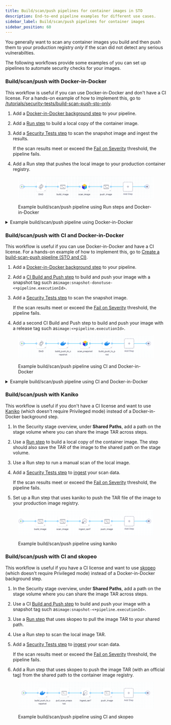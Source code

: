 ```yaml
---
title: Build/scan/push pipelines for container images in STO
description: End-to-end pipeline examples for different use cases. 
sidebar_label: Build/scan/push pipelines for container images
sidebar_position: 60
---
```


You generally want to scan any container images you build and then push them to your production registry _only_ if the scan did not detect any serious vulnerabilties. 

The following workflows provide some examples of you can set up pipelines to automate security checks for your images. 

### Build/scan/push with Docker-in-Docker

This workflow is useful if you can use Docker-in-Docker and don't have a CI license. For a hands-on example of how to implement this, go to [/tutorials/security-tests/build-scan-push-sto-only](/tutorials/security-tests/build-scan-push-sto-only).

1. Add a [Docker-in-Docker background step](/docs/security-testing-orchestration/sto-techref-category/security-step-settings-reference#docker-in-docker-requirements-for-sto) to your pipeline.

2. Add a [Run step](/docs/continuous-integration/use-ci/run-step-settings) to build a local copy of the container image.

3. Add a [Security Tests step](/docs/security-testing-orchestration/sto-techref-category/security-step-settings-reference) to scan the snapshot image and ingest the results.

   If the scan results meet or exceed the [Fail on Severity](/docs/security-testing-orchestration/get-started/key-concepts/fail-pipelines-by-severity) threshold, the  pipeline fails.

5. Add a Run step that pushes the local image to your production container registry. 

<figure>

![Example build/scan/push pipeline using CI and Docker-in-Docker](./static/build-scan-push-with-dind.png)

<figcaption>Example build/scan/push pipeline using Run steps and Docker-in-Docker</figcaption>
</figure>

<details>
<summary>Example build/scan/push pipeline using Docker-in-Docker</summary>

```yaml

pipeline:
  projectIdentifier: jsmithstosandbox
  orgIdentifier: default
  identifier: buildscanpushwithdind
  name: build_scan_push_with_dind
  tags: {}
  stages:
    - stage:
        name: build
        identifier: build
        type: SecurityTests
        spec:
          cloneCodebase: false
          execution:
            steps:
              - step:
                  type: Background
                  name: DinD
                  identifier: Background
                  spec:
                    connectorRef: YOUR_CONTAINER_IMAGE_REGISTRY_CONNECTOR_ID
                    image: docker:dind
                    shell: Sh
                    privileged: true
                    entrypoint:
                      - dockerd
              - step:
                  type: Run
                  name: build_image
                  identifier: build_image
                  spec:
                    connectorRef: YOUR_CONTAINER_IMAGE_REGISTRY_CONNECTOR_ID
                    image: docker
                    shell: Sh
                    command: |-

                      # wait until the dind service is available
                      while ! docker ps ;do
                            echo "Docker not available yet"
                      done
                      echo "Docker service is ready"

                      # install git, clone the code repo, and cd to the local clone
                      apk add git
                      git --version
                      git clone https://github.com/<+stage.variables.GITHUB_USERNAME>/<+stage.variables.GITHUB_REPO>
                      cd <+stage.variables.GITHUB_REPO>

                      # build and tag the local image
                      docker login --username="<+stage.variables.DOCKERHUB_USERNAME>" --password="<+stage.variables.DOCKERHUB_PAT>" 
                      docker build -t <+stage.variables.DOCKER_IMAGE_LABEL> .
                      docker tag <+stage.variables.DOCKER_IMAGE_LABEL> <+stage.variables.DOCKERHUB_USERNAME>/<+stage.variables.DOCKER_IMAGE_LABEL>:bsp-<+pipeline.sequenceId>

                    privileged: true
              - step:
                  type: AquaTrivy
                  name: scan_image
                  identifier: scan_image
                  spec:
                    mode: orchestration
                    config: default
                    target:
                      name: <+stage.variables.DOCKERHUB_USERNAME>/<+stage.variables.DOCKER_IMAGE_LABEL>
                      type: container
                      variant: bsp-<+pipeline.sequenceId>
                    advanced:
                      log:
                        level: debug
                      fail_on_severity: none
                    privileged: true
                    image:
                      type: local_image
                      name: <+stage.variables.DOCKERHUB_USERNAME>/<+stage.variables.DOCKER_IMAGE_LABEL>
                      access_id: <+stage.variables.DOCKERHUB_USERNAME>
                      access_token: <+stage.variables.DOCKERHUB_PAT>
                      tag: bsp-<+pipeline.sequenceId>
              - step:
                  type: Run
                  name: push_image
                  identifier: push_image
                  spec:
                    connectorRef: CONTAINER_IMAGE_REGISTRY_CONNECTOR
                    image: docker
                    shell: Sh
                    command: |-

                      # if the image passed the scan,
                      # push it to the image repository
                      docker login --username="<+stage.variables.DOCKERHUB_USERNAME>" --password="<+stage.variables.DOCKERHUB_PAT>" 
                      docker push <+stage.variables.DOCKERHUB_USERNAME>/<+stage.variables.DOCKER_IMAGE_LABEL>:bsp-<+pipeline.sequenceId>
                    privileged: true
          sharedPaths:
            - /var/run
            - /var/lib/docker
          platform:
            os: Linux
            arch: Amd64
          runtime:
            type: Cloud
            spec: {}
          slsa_provenance:
            enabled: false
        variables:
          - name: DOCKERHUB_USERNAME
            type: String
            description: ""
            value: janesmith
          - name: DOCKERHUB_PAT
            type: Secret
            description: ""
            value: jsmith-dockerhub-pat
          - name: GITHUB_USERNAME
            type: String
            description: ""
            value: jane-smith
          - name: GITHUB_REPO
            type: String
            description: ""
            value: codebaseAlpha
          - name: GITHUB_PAT
            type: Secret
            description: ""
            value: jsmith-github-pat
          - name: DOCKER_IMAGE_LABEL
            type: String
            description: ""
            value: myalphaservice
        description: ""

```
</details>


### Build/scan/push with CI and Docker-in-Docker

This workflow is useful if you can use Docker-in-Docker and have a CI license. For a hands-on example of how to implement this, go to [Create a build-scan-push pipeline (STO and CI)](/tutorials/security-tests/build-scan-push-sto-ci).


1. Add a [Docker-in-Docker background step](/docs/security-testing-orchestration/sto-techref-category/security-step-settings-reference#docker-in-docker-requirements-for-sto) to your pipeline.

2. Add a [CI Build and Push step](/docs/category/build-and-upload-artifacts) to build and push your image with a snapshot tag such as`image:snapshot-donotuse-<+pipeline.executionId>`.

3. Add a [Security Tests step](/docs/security-testing-orchestration/sto-techref-category/security-step-settings-reference) to scan the snapshot image.

   If the scan results meet or exceed the [Fail on Severity](/docs/security-testing-orchestration/get-started/key-concepts/fail-pipelines-by-severity) threshold, the  pipeline fails.

4. Add a second CI Build and Push step to build and push your image with a release tag such as`image:<+pipeline.executionId>`.

<figure>

![Example build/scan/push pipeline using CI and Docker-in-Docker](./static/build-scan-push-with-ci-and-dind.png)

<figcaption>Example build/scan/push pipeline using CI and Docker-in-Docker</figcaption>
</figure>

<details>
<summary>Example build/scan/push pipeline using CI and Docker-in-Docker</summary>

```yaml

pipeline:
  projectIdentifier: STO
  orgIdentifier: default
  tags: {}
  identifier: buildscanpushciexamplev2
  name: build-scan-push-ci-example-v2
  properties:
    ci:
      codebase:
        connectorRef: YOUR_CODE_REPO_CONNECTOR_ID
        repoName: codebasealpha
        build: <+input>
  stages:
    - stage:
        name: build
        identifier: build
        type: CI
        spec:
          cloneCodebase: true
          execution:
            steps:
              - step:
                  type: Background
                  name: DinD
                  identifier: Background
                  spec:
                    connectorRef: YOUR_CONTAINER_IMAGE_REGISTRY_CONNECTOR_ID
                    image: docker:dind
                    shell: Sh
                    privileged: true
                    entrypoint:
                      - dockerd
              - step:
                  type: BuildAndPushDockerRegistry
                  name: build_push_to_snapshot
                  identifier: build_push_to_snapshot
                  spec:
                    connectorRef: YOUR_CONTAINER_IMAGE_REGISTRY_CONNECTOR_ID
                    repo: <+stage.variables.DOCKERHUB_USERNAME>/<+stage.variables.DOCKER_IMAGE_LABEL>
                    tags:
                      - <+stage.variables.SNAPSHOT_TAG>
              - step:
                  type: AquaTrivy
                  name: scan_snapshot
                  identifier: AquaTrivy_1
                  spec:
                    mode: orchestration
                    config: default
                    target:
                      name: +stage.variables.DOCKERHUB_USERNAME>/<+stage.variables.DOCKER_IMAGE_LABEL>
                      type: container
                      variant: <+stage.variables.SNAPSHOT_TAG>
                    advanced:
                      log:
                        level: debug
                    privileged: true
                    image:
                      type: local_image
                      name: <+stage.variables.DOCKERHUB_USERNAME>/<+stage.variables.DOCKER_IMAGE_LABEL>
                      tag: <+stage.variables.SNAPSHOT_TAG>
              - step:
                  type: BuildAndPushDockerRegistry
                  name: build_push_to_prod
                  identifier: build_push_to_prod
                  spec:
                    connectorRef: YOUR_CONTAINER_IMAGE_REGISTRY_CONNECTOR_ID
                    repo: <+stage.variables.DOCKERHUB_USERNAME>/<+stage.variables.DOCKER_IMAGE_LABEL>
                    tags:
                      - <+pipeline.sequenceId>
            "":
              type: BuildAndPushDockerRegistry
              name: build_and_push_prod
              identifier: build_and_push_prod
              spec:
                connectorRef: YOUR_CONTAINER_IMAGE_REGISTRY_CONNECTOR_ID
                repo: <+stage.variables.DOCKERHUB_USERNAME>/<+stage.variables.DOCKER_IMAGE_LABEL>
                tags:
                  - <+stage.variables.SNAPSHOT_TAG>
          sharedPaths:
            - /var/run
            - /var/lib/docker
          slsa_provenance:
            enabled: false
          infrastructure:
            type: KubernetesDirect
            spec:
              connectorRef: YOUR_KUBERNETES_CLUSTER_CONNECTOR_ID
              namespace: YOUR_NAMESPACE
              automountServiceAccountToken: true
              nodeSelector: {}
              os: Linux
        variables:
          - name: DOCKERHUB_USERNAME
            type: String
            description: ""
            value: jsmith
          - name: DOCKERHUB_PAT
            type: Secret
            description: ""
            value: jsmithdockerhubpat
          - name: GITHUB_USERNAME
            type: String
            description: ""
            value: jane-smith
          - name: GITHUB_REPO
            type: String
            description: ""
            value: codebaseAlpha
          - name: GITHUB_PAT
            type: Secret
            description: ""
            value: account.janesmithgithubpatsto
          - name: DOCKER_IMAGE_LABEL
            type: String
            description: ""
            value: myalphaservice
          - name: SNAPSHOT_TAG
            type: String
            description: ""
            required: false
            value: scantest-donotuse
        description: ""

```
</details>



### Build/scan/push with Kaniko

This workflow is useful if you don't have a CI license and want to use [Kaniko](https://github.com/GoogleContainerTools/kaniko) (which doesn't require Privileged mode) instead of a Docker-in-Docker background step. 

1. In the Security stage overview, under **Shared Paths**, add a path on the stage volume where you can share the image TAR across steps. 

2. Use a [Run step](/docs/continuous-integration/use-ci/run-step-settings) to build a local copy of the container image. The step should also save the TAR of the image to the shared path on the stage volume. 

3. Use a Run step to run a manual scan of the local image. 

4. Add a [Security Tests step](/docs/security-testing-orchestration/sto-techref-category/security-step-settings-reference#harness-sto-scanner-support) to [ingest](/docs/security-testing-orchestration/use-sto/orchestrate-and-ingest/ingest-scan-results-into-an-sto-pipeline) your scan data. 

   If the scan results meet or exceed the [Fail on Severity](/docs/security-testing-orchestration/get-started/key-concepts/fail-pipelines-by-severity) threshold, the pipeline fails. 

5. Set up a Run step that uses kaniko to push the TAR file of the image to your production image registry.

<figure>

![Example build/scan/push pipeline using CI and Docker-in-Docker](./static/build-scan-push-with-kaniko.png)

<figcaption>Example build/scan/push pipeline using kaniko</figcaption>
</figure>

### Build/scan/push with CI and skopeo

This workflow is useful if you have a CI license and want to use [skopeo](https://github.com/containers/skopeo) (which doesn't require Privileged mode) instead of a Docker-in-Docker background step. 

1. In the Security stage overview, under **Shared Paths**, add a path on the stage volume where you can share the image TAR across steps. 

2. Use a CI [Build and Push step](/docs/category/build-and-upload-artifacts) to build and push your image with a snapshot tag such as`image:snapshot-<+pipeline.executionId>`.

3. Use a [Run step](/docs/continuous-integration/use-ci/run-step-settings) that uses skopeo to pull the image TAR to your shared path.

4. Use a Run step to scan the local image TAR.

5. Add a [Security Tests step](/docs/security-testing-orchestration/sto-techref-category/security-step-settings-reference#harness-sto-scanner-support) to [ingest](/docs/security-testing-orchestration/use-sto/orchestrate-and-ingest/ingest-scan-results-into-an-sto-pipeline) your scan data. 

   If the scan results meet or exceed the [Fail on Severity](/docs/security-testing-orchestration/get-started/key-concepts/fail-pipelines-by-severity) threshold, the pipeline fails. 

6. Add a Run step that uses skopeo to push the image TAR (with an official tag) from the shared path to the container image registry. 

<figure>

![Example build/scan/push pipeline using CI and Docker-in-Docker](./static/build-scan-push-with-skopeo.png)

<figcaption>Example build/scan/push pipeline using CI and skopeo</figcaption>
</figure>
